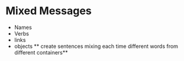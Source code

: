 # Mixed Messages 
* Names 
* Verbs
* links
* objects
** create sentences mixing each time different words from different containers**
